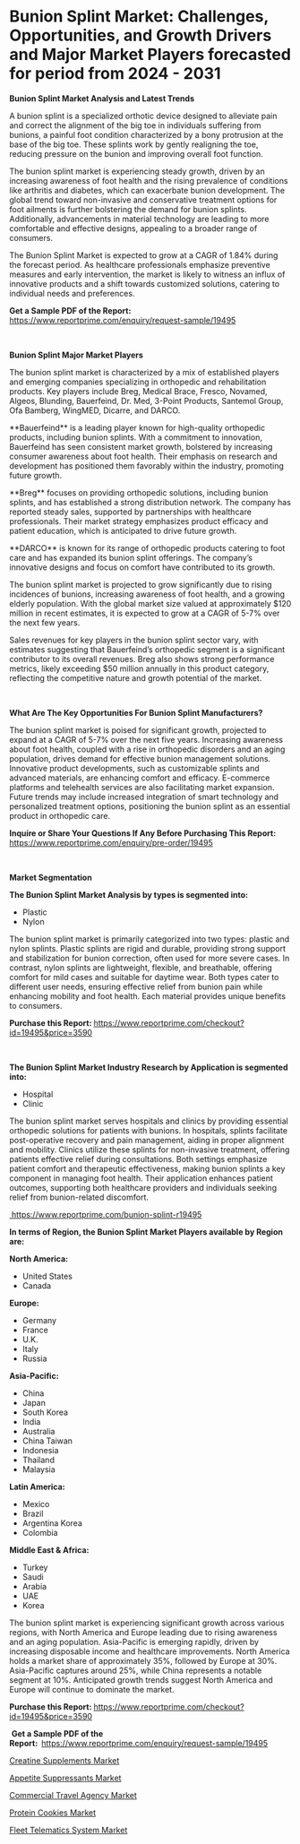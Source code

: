 <p><h1>Bunion Splint Market: Challenges, Opportunities, and Growth Drivers and Major Market Players forecasted for period from 2024 - 2031</h1></p><p><strong>Bunion Splint Market Analysis and Latest Trends</strong></p>
<p><p>A bunion splint is a specialized orthotic device designed to alleviate pain and correct the alignment of the big toe in individuals suffering from bunions, a painful foot condition characterized by a bony protrusion at the base of the big toe. These splints work by gently realigning the toe, reducing pressure on the bunion and improving overall foot function.</p><p>The bunion splint market is experiencing steady growth, driven by an increasing awareness of foot health and the rising prevalence of conditions like arthritis and diabetes, which can exacerbate bunion development. The global trend toward non-invasive and conservative treatment options for foot ailments is further bolstering the demand for bunion splints. Additionally, advancements in material technology are leading to more comfortable and effective designs, appealing to a broader range of consumers.</p><p>The Bunion Splint Market is expected to grow at a CAGR of 1.84% during the forecast period. As healthcare professionals emphasize preventive measures and early intervention, the market is likely to witness an influx of innovative products and a shift towards customized solutions, catering to individual needs and preferences.</p></p>
<p><strong>Get a Sample PDF of the Report:&nbsp;</strong> <a href="https://www.reportprime.com/enquiry/request-sample/19495?utm_campaign=1106&utm_medium=2&utm_source=Github&utm_content=ia&utm_term=23112024&utm_id=bunion-splint">https://www.reportprime.com/enquiry/request-sample/19495</a></p>
<p>&nbsp;</p>
<p><strong>Bunion Splint Major Market Players</strong></p>
<p><p>The bunion splint market is characterized by a mix of established players and emerging companies specializing in orthopedic and rehabilitation products. Key players include Breg, Medical Brace, Fresco, Novamed, Algeos, Blunding, Bauerfeind, Dr. Med, 3-Point Products, Santemol Group, Ofa Bamberg, WingMED, Dicarre, and DARCO.</p><p>**Bauerfeind** is a leading player known for high-quality orthopedic products, including bunion splints. With a commitment to innovation, Bauerfeind has seen consistent market growth, bolstered by increasing consumer awareness about foot health. Their emphasis on research and development has positioned them favorably within the industry, promoting future growth.</p><p>**Breg** focuses on providing orthopedic solutions, including bunion splints, and has established a strong distribution network. The company has reported steady sales, supported by partnerships with healthcare professionals. Their market strategy emphasizes product efficacy and patient education, which is anticipated to drive future growth. </p><p>**DARCO** is known for its range of orthopedic products catering to foot care and has expanded its bunion splint offerings. The company’s innovative designs and focus on comfort have contributed to its growth. </p><p>The bunion splint market is projected to grow significantly due to rising incidences of bunions, increasing awareness of foot health, and a growing elderly population. With the global market size valued at approximately $120 million in recent estimates, it is expected to grow at a CAGR of 5-7% over the next few years.</p><p>Sales revenues for key players in the bunion splint sector vary, with estimates suggesting that Bauerfeind’s orthopedic segment is a significant contributor to its overall revenues. Breg also shows strong performance metrics, likely exceeding $50 million annually in this product category, reflecting the competitive nature and growth potential of the market.</p></p>
<p>&nbsp;</p>
<p><strong>What Are The Key Opportunities For Bunion Splint Manufacturers?</strong></p>
<p><p>The bunion splint market is poised for significant growth, projected to expand at a CAGR of 5-7% over the next five years. Increasing awareness about foot health, coupled with a rise in orthopedic disorders and an aging population, drives demand for effective bunion management solutions. Innovative product developments, such as customizable splints and advanced materials, are enhancing comfort and efficacy. E-commerce platforms and telehealth services are also facilitating market expansion. Future trends may include increased integration of smart technology and personalized treatment options, positioning the bunion splint as an essential product in orthopedic care.</p></p>
<p><strong>Inquire or Share Your Questions If Any Before Purchasing This Report:</strong> <a href="https://www.reportprime.com/enquiry/pre-order/19495?utm_campaign=1106&utm_medium=2&utm_source=Github&utm_content=ia&utm_term=23112024&utm_id=bunion-splint">https://www.reportprime.com/enquiry/pre-order/19495</a></p>
<p>&nbsp;</p>
<p><strong>Market Segmentation</strong></p>
<p><strong>The Bunion Splint Market Analysis by types is segmented into:</strong></p>
<p><ul><li>Plastic</li><li>Nylon</li></ul></p>
<p><p>The bunion splint market is primarily categorized into two types: plastic and nylon splints. Plastic splints are rigid and durable, providing strong support and stabilization for bunion correction, often used for more severe cases. In contrast, nylon splints are lightweight, flexible, and breathable, offering comfort for mild cases and suitable for daytime wear. Both types cater to different user needs, ensuring effective relief from bunion pain while enhancing mobility and foot health. Each material provides unique benefits to consumers.</p></p>
<p><strong>Purchase this Report:&nbsp;</strong><a href="https://www.reportprime.com/checkout?id=19495&price=3590&utm_campaign=1106&utm_medium=2&utm_source=Github&utm_content=ia&utm_term=23112024&utm_id=bunion-splint">https://www.reportprime.com/checkout?id=19495&price=3590</a></p>
<p>&nbsp;</p>
<p><strong>The Bunion Splint Market Industry Research by Application is segmented into:</strong></p>
<p><ul><li>Hospital</li><li>Clinic</li></ul></p>
<p><p>The bunion splint market serves hospitals and clinics by providing essential orthopedic solutions for patients with bunions. In hospitals, splints facilitate post-operative recovery and pain management, aiding in proper alignment and mobility. Clinics utilize these splints for non-invasive treatment, offering patients effective relief during consultations. Both settings emphasize patient comfort and therapeutic effectiveness, making bunion splints a key component in managing foot health. Their application enhances patient outcomes, supporting both healthcare providers and individuals seeking relief from bunion-related discomfort.</p></p>
<p><a href="https://www.reportprime.com/bunion-splint-r19495?utm_campaign=1106&utm_medium=2&utm_source=Github&utm_content=ia&utm_term=23112024&utm_id=bunion-splint">&nbsp;https://www.reportprime.com/bunion-splint-r19495</a></p>
<p><strong>In terms of Region, the Bunion Splint Market Players available by Region are:</strong></p>
<p>
    <p> <strong> North America: </strong>
        <ul>
            <li>United States</li>
            <li>Canada</li>
        </ul>
        </p> 
    <p> <strong> Europe: </strong>
        <ul>
            <li>Germany</li>
            <li>France</li>
            <li>U.K.</li>
            <li>Italy</li>
            <li>Russia</li>
        </ul>
        </p> 
    <p> <strong> Asia-Pacific: </strong>
        <ul>
            <li>China</li>
            <li>Japan</li>
            <li>South Korea</li>
            <li>India</li>
            <li>Australia</li>
            <li>China Taiwan</li>
            <li>Indonesia</li>
            <li>Thailand</li>
            <li>Malaysia</li>
        </ul>
        </p> 
    <p> <strong> Latin America: </strong>
        <ul>
            <li>Mexico</li>
            <li>Brazil</li>
            <li>Argentina Korea</li>
            <li>Colombia</li>
        </ul>
        </p> 
    <p> <strong> Middle East & Africa: </strong>
        <ul>
            <li>Turkey</li>
            <li>Saudi</li>
            <li>Arabia</li>
            <li>UAE</li>
            <li>Korea</li>
        </ul>
    </p>
    </p>
<p><p>The bunion splint market is experiencing significant growth across various regions, with North America and Europe leading due to rising awareness and an aging population. Asia-Pacific is emerging rapidly, driven by increasing disposable income and healthcare improvements. North America holds a market share of approximately 35%, followed by Europe at 30%. Asia-Pacific captures around 25%, while China represents a notable segment at 10%. Anticipated growth trends suggest North America and Europe will continue to dominate the market.</p></p>
<p><strong>Purchase this Report: </strong><a href="https://www.reportprime.com/checkout?id=19495&price=3590&utm_campaign=1106&utm_medium=2&utm_source=Github&utm_content=ia&utm_term=23112024&utm_id=bunion-splint">https://www.reportprime.com/checkout?id=19495&price=3590</a></p>
<p>&nbsp;<strong>Get a Sample PDF of the Report:&nbsp;&nbsp;</strong><a href="https://www.reportprime.com/enquiry/request-sample/19495?utm_campaign=1106&utm_medium=2&utm_source=Github&utm_content=ia&utm_term=23112024&utm_id=bunion-splint">https://www.reportprime.com/enquiry/request-sample/19495</a></p>
<p><strong></strong></p>
<p><p><a href="https://www.linkedin.com/pulse/growth-potential-creatine-supplements-market-trend-analysis-forecasted-myhqf?utm_campaign=1106&utm_medium=2&utm_source=Github&utm_content=ia&utm_term=23112024&utm_id=bunion-splint">Creatine Supplements Market</a></p><p><a href="https://www.linkedin.com/pulse/global-appetite-suppressants-market-size-andtrends-affecting-wqf0f?utm_campaign=1106&utm_medium=2&utm_source=Github&utm_content=ia&utm_term=23112024&utm_id=bunion-splint">Appetite Suppressants Market</a></p><p><a href="https://issuu.com/reportprime-2/docs/commercial-travel-agency-market-siz_236d899c70be4d?utm_campaign=1106&utm_medium=2&utm_source=Github&utm_content=ia&utm_term=23112024&utm_id=bunion-splint">Commercial Travel Agency Market</a></p><p><a href="https://www.linkedin.com/pulse/stakeholders-can-gain-insights-protein-cookies-market-growth-nacsf?utm_campaign=1106&utm_medium=2&utm_source=Github&utm_content=ia&utm_term=23112024&utm_id=bunion-splint">Protein Cookies Market</a></p><p><a href="https://issuu.com/reportprime-2/docs/fleet-telematics-system-market-size_538a2118e1b06a?utm_campaign=1106&utm_medium=2&utm_source=Github&utm_content=ia&utm_term=23112024&utm_id=bunion-splint">Fleet Telematics System Market</a></p></p>